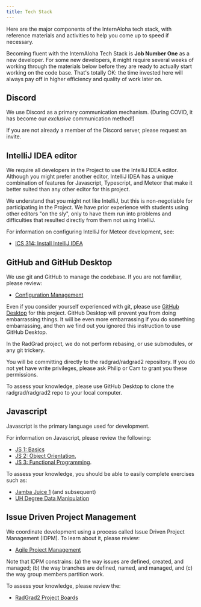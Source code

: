 ```yaml
---
title: Tech Stack
---
```


Here are the major components of the InternAloha tech stack, with reference materials and activities to help you come up to speed if necessary.

Becoming fluent with the InternAloha Tech Stack is **Job Number One** as a new developer.  For some new developers, it might require several weeks of working through the materials below before they are ready to actually start working on the code base.  That's totally OK: the time invested here will always pay off in higher efficiency and quality of work later on.

## Discord

We use Discord as a primary communication mechanism. (During COVID, it has become our *exclusive* communication method!)

If you are not already a member of the Discord server, please request an invite.

## IntelliJ IDEA editor

We require all developers in the Project to use the IntelliJ IDEA editor.  Although you might prefer another editor, IntelliJ IDEA has a unique combination of features for Javascript, Typescript, and Meteor that make it better suited than any other editor for this project.

We understand that you might not like IntelliJ, but this is non-negotiable for participating in the Project.  We have prior experience with students using other editors "on the sly", only to have them run into problems and difficulties that resulted directly from them not using IntelliJ.

For information on configuring IntelliJ for Meteor development, see:

  * [ICS 314: Install IntelliJ IDEA](http://courses.ics.hawaii.edu/ics314f19/morea/development-environments/experience-install-intellij-idea.html)

## GitHub and GitHub Desktop

We use git and GitHub to manage the codebase.  If you are not familiar, please review:

  *  [Configuration Management](http://courses.ics.hawaii.edu/ics314f20/modules/configuration-management/)

Even if you consider yourself experienced with git, please use [GitHub Desktop](https://desktop.github.com/) for this project. GitHub Desktop will prevent you from doing embarrassing things.  It will be even more embarrassing if you do something embarrassing, and then we find out you ignored this instruction to use GitHub Desktop.

In the RadGrad project, we do not perform rebasing, or use submodules, or any git trickery.

You will be committing directly to the radgrad/radgrad2 repository. If you do not yet have write privileges, please ask Philip or Cam to grant you these permissions.

To assess your knowledge, please use GitHub Desktop to clone the radgrad/radgrad2 repo to your local computer.


## Javascript

Javascript is the primary language used for development.

For information on Javascript, please review the following:

   * [JS 1: Basics](http://courses.ics.hawaii.edu/ics314f20/modules/javascript-1/)
   * [JS 2: Object Orientation](http://courses.ics.hawaii.edu/ics314f20/modules/javascript-2/),
   * [JS 3: Functional Programming](http://courses.ics.hawaii.edu/ics314f20/modules/javascript-3/).

To assess your knowledge, you should be able to easily complete exercises such as:

  * [Jamba Juice 1](http://courses.ics.hawaii.edu/ics314f20/morea/javascript-2/experience-jamba-juice-1.html) (and subsequent)
  * [UH Degree Data Manipulation](http://courses.ics.hawaii.edu/ics314f20/morea/javascript-3/experience-underscore-2.html)


## Issue Driven Project Management

We coordinate development using a process called Issue Driven Project Management (IDPM). To learn about it, please review:

  *  [Agile Project Management](http://courses.ics.hawaii.edu/ics314f20/modules/project-management/)

Note that IDPM constrains: (a) the way issues are defined, created, and managed; (b) the way branches are defined, named, and managed, and (c) the way group members partition work.

To assess your knowledge, please review the:

  * [RadGrad2 Project Boards](https://github.com/radgrad/radgrad2/projects)






